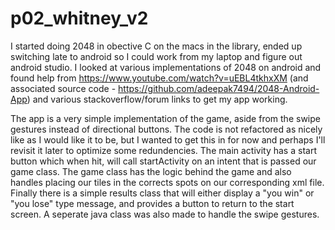 # p02_whitney_v2

I started doing 2048 in obective C on the macs in the library, ended up switching late to android so I could work from my laptop and figure out android studio. I looked at various implementations of 2048 on android and found help from https://www.youtube.com/watch?v=uEBL4tkhxXM (and associated source code - https://github.com/adeepak7494/2048-Android-App) and various stackoverflow/forum links to get my app working.

The app is a very simple implementation of the game, aside from the swipe gestures instead of directional buttons. The code is not refactored as nicely like as I would like it to be, but I wanted to get this in for now and perhaps I'll revisit it later to optimize some redundencies. The main activity has a start button which when hit, will call startActivity on an intent that is passed our game class. The game class has the logic behind the game and also handles placing our tiles in the corrects spots on our corresponding xml file. Finally there is a simple results class that will either display a "you win" or "you lose" type message, and provides a button to return to the start screen. A seperate java class was also made to handle the swipe gestures.
